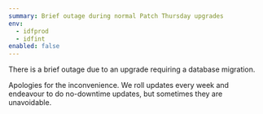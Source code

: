 ```yaml
---
summary: Brief outage during normal Patch Thursday upgrades
env:
  - idfprod
  - idfint  
enabled: false  
---
```


There is a brief outage due to an upgrade requiring a database migration. 

Apologies for the inconvenience. 
We roll updates every week and endeavour to do no-downtime updates, but sometimes they are unavoidable. 
